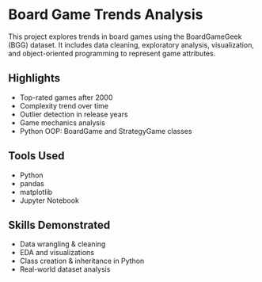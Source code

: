 # Board Game Trends Analysis

This project explores trends in board games using the BoardGameGeek (BGG) dataset. It includes data cleaning, exploratory analysis, visualization, and object-oriented programming to represent game attributes.

## Highlights
- Top-rated games after 2000
- Complexity trend over time
- Outlier detection in release years
- Game mechanics analysis
- Python OOP: BoardGame and StrategyGame classes

## Tools Used
- Python
- pandas
- matplotlib
- Jupyter Notebook

## Skills Demonstrated
- Data wrangling & cleaning
- EDA and visualizations
- Class creation & inheritance in Python
- Real-world dataset analysis
